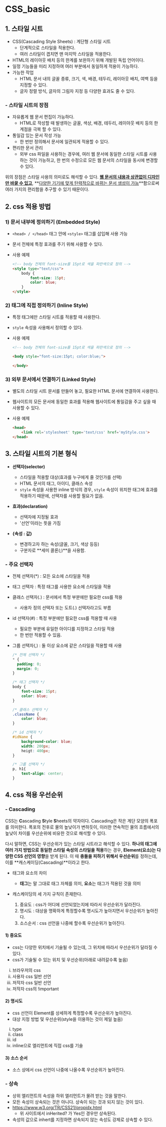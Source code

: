 # CSS_basic

## 1. 스타일 시트

* CSS(Cascading Style Sheets) : 계단형 스타일 시트
  * 단계적으로 스타일을 적용한다.
  * 여러 스타일이 겹치면 맨 마지막 스타일을 적용한다.
* HTML의 레이아웃 배치 등의 한계를 보완하기 위해 개발된 독립 언어이다.
* 일정 기능들을 미리 지정하여 여러 부분에서 동일하게 적용이 가능하다.
* 가능한 작업
  * HTML 문서 내의 글꼴 종류, 크기, 색, 배경, 테두리, 레이아웃 배치, 여백 등을 지정할 수 있다.
  * 글자 정렬 방식, 글자의 그림자 지정 등 다양한 효과도 줄 수 있다.

### - 스타일 시트의 장점

* 자유롭게 웹 문서 편집이 가능하다.
  * HTML로 작성할 때 발생하는 글꼴, 색상, 배경, 테두리, 레이아웃 배치 등의 한계점을 극복 할 수 있다.
* 통일감 있는 문서 작성 가능
  * 한 번만 정의해서 문서에 일관되게 적용할 수 있다.
* 편리한 문서 관리
  * 외부 css 파일을 사용하는 경우에, 여러 웹 문서에 동일한 스타일 시트를 사용하는 것이 가능하고, 한 번의 수정으로 모든 웹 문서의 스타일을 동시에 변경할 수 있다.

위의 장점은 스타일 사용의 의미로도 해석할 수 있다. **<u>웹 문서의 내용과 상관없이 디자인만 바꿀 수 있고</u>**, **<u>다양한 기기에 맞게 탄력적으로 바뀌는 문서 생성이 가능</u>**함으로써 여러 가지의 편리함을 추구할 수 있기 때문이다.



## 2. css 적용 방법

### 1) 문서 내부에 정의하기 (Embedded Style)

* `<head> / </head>` 태그 안에 `<style>` 태그를 삽입해 사용 가능
* 문서 전체에 특정 효과를 주기 위해 사용할 수 있다.

* 사용 예제

  ```html
  <!-- body 전체의 font-size를 15pt로 색을 파란색으로 정의 -->
  <style type="text/css">
      body {
          font-size: 15pt;
          color: blue;
      }
  </style>
  ```

  

### 2) 태그에 직접 정의하기 (Inline Style)

* 특정 태그에만 스타일 시트를 적용할 때 사용한다.

* `style` 속성을 사용해서 정의할 수 있다.

* 사용 예제

  ```html
  <!-- body 전체의 font-size를 15pt로 색을 파란색으로 정의 -->
  
  <body style="font-size:15pt; color:blue;">
      
  </body>
  ```

  

### 3) 외부 문서에서 연결하기 (Linked Style)

* 별도의 스타일 시트 문서를 만들어 놓고, 필요한 HTML 문서에 연결하여 사용한다.

* 웹사이트의 모든 문서에 동일한 효과를 적용해 웹사이트에 통일감을 주고 싶을 때 사용할 수 있다.

* 사용 예제

  ```html
  <head>
      <link rel='stylesheet' type='text/css' href='myStyle.css'>
  </head>
  ```



## 3. 스타일 시트의 기본 형식

* **선택자(selector)**
  * 스타일을 적용할 대상(효과를 누구에게 줄 것인가를 선택)
  * HTML 문서의 태그, 아이디, 클래스 속성
  * `style` 속성을 사용한 inline 방식의 경우, `style` 속성이 위치한 태그에 효과를 적용하기 때문에, 선택자를 사용할 필요가 없음.
* **효과(declaration)**
  * 선택자에 지정될 효과
  * '선언'이라는 뜻을 가짐

* **{속성 : 값}**
  * 변경하고자 하는 속성(글꼴, 크기, 색상 등등)
  * 구분자로 **세미 콜론(;)**을 사용함.



### - 주요 선택자

* 전체 선택자(*) : 모든 요소에 스타일을 적용

* 태그 선택자 : 특정 태그를 사용한 요소에 스타일을 적용

* 클래스 선택자(.) : 문서에서 특정 부분에만 필요한 css를 적용

  * 사용자 정의 선택자 또는 도트(.) 선택자라고도 부름

* id 선택자(#) : 특정 부분에만 필요한 css를 적용할 때 사용

  * 필요한 부분에 유일한 아이디를 지정하고 스타일 적용
  * 한 번만 적용할 수 있음.

* 그룹 선택자(,) : 둘 이상 요소에 같은 스타일을 적용할 때 사용

  ```css
  /* 전체 선택자 */
  * {
  	padding: 0;
  	margin: 0;
  }
  
  /* 태그 선택자 */
  body {
      font-size: 15pt;
      color: blue;
  }
  
  /* 클래스 선택자 */
  .className {
      color: blue;
  }
  
  /* id 선택자 */
  #idName {
      background-color: blue;
      width: 200px;
      heigt: 400px;
  }
  
  /* 그룹 선택자 */
  p, h1{
      text-align: center;
  }
  ```

  

## 4. css 적용 우선순위

### - Cascading

CSS는 **C**ascading **S**tyle **S**heets의 약자이다. Cascading은 작은 계단 모양의 폭포를 의미한다. 폭포의 전후로 물의 높낮이가 변하듯이, 이러한 연속적인 물의 흐름에서의 높낮이 차이를 우선순위에 비유한 것으로 해석할 수 있다. 

다시 말하면, CSS는 우선순위가 있는 스타일 시트라고 해석할 수 있다. **하나의 태그에 여러 가지 방법으로 동일한 스타일 속성의 스타일을 적용**하는 경우, **Element(요소)는 다양한 CSS 선언의 영향**을 받게 된다. 이 때 **충돌을 피하기 위해서 우선순위**를 정하는데, 이를 **캐스케이딩(Cascading)**이라고 한다.

* 태그와 요소의 차이
  * **태그**는 말 그대로 태그 자체를 의미, **요소**는 태그가 적용된 것을 의미



* 캐스케이딩의 세 가지 규칙이 존재한다.
  1. 중요도 : css가 어디에 선언되었는지에 따라서 우선순위가 달라진다.
  2. 명시도 : 대상을 명확하게 특정할수록 명시도가 높아지면서 우선순위가 높아진다.
  3. 소스순서 : css 선언을 나중에 할수록 우선순위가 높아진다.
  
     

#### 1) 중요도

* css는 다양한 위치에서 기술될 수 있는데, 그 위치에 따라서 우선순위가 달라질 수 있다.
* css가 기술될 수 있는 위치 및 우선순위(아래로 내려갈수록 높음)

<ol type='i'>
    <li>브라우저의 css</li>
    <li>사용자 css 일반 선언</li>
    <li>저작자 css 일반 선언</li>
    <li>저작자 css의 !important</li>
</ol>

#### 2) 명시도

* css 선언이 Element를 상세하게 특정할수록 우선순위가 높아진다.
* 대상 지정 방법 및 우선순위(style을 이용하는 것이 제일 높음)

<ol type='i'>
    <li>type</li>
    <li>class</li>
    <li>id</li>
    <li>inline으로 엘리먼트에 직접 css를 기술</li>
</ol>

#### 3) 소스 순서

* 소스 상에서 css 선언이 나중에 나올수록 우선순위가 높아진다.

### - 상속

* 상위 엘리먼트의 속성을 하위 엘리먼트가 물려 받는 것을 말한다.
* 모든 속성이 상속되는 것은 아니다. 상속이 되는 것과 되지 않는 것이 있다.
* https://www.w3.org/TR/CSS21/propidx.html
  * 위 사이트에서 inHerited? 가 Yes인 경우만 상속된다.
* 속성의 값으로  inhert를 지정하면 상속되지 않는 속성도 강제로 상속할 수 있다.

